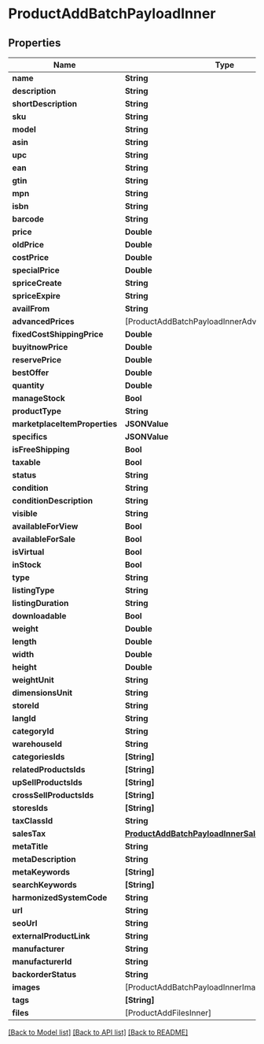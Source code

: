 # ProductAddBatchPayloadInner

## Properties
Name | Type | Description | Notes
------------ | ------------- | ------------- | -------------
**name** | **String** |  | [optional] 
**description** | **String** |  | [optional] 
**shortDescription** | **String** |  | [optional] 
**sku** | **String** |  | [optional] 
**model** | **String** |  | [optional] 
**asin** | **String** |  | [optional] 
**upc** | **String** |  | [optional] 
**ean** | **String** |  | [optional] 
**gtin** | **String** |  | [optional] 
**mpn** | **String** |  | [optional] 
**isbn** | **String** |  | [optional] 
**barcode** | **String** |  | [optional] 
**price** | **Double** |  | [optional] 
**oldPrice** | **Double** |  | [optional] 
**costPrice** | **Double** |  | [optional] 
**specialPrice** | **Double** |  | [optional] 
**spriceCreate** | **String** |  | [optional] 
**spriceExpire** | **String** |  | [optional] 
**availFrom** | **String** |  | [optional] 
**advancedPrices** | [ProductAddBatchPayloadInnerAdvancedPricesInner] |  | [optional] 
**fixedCostShippingPrice** | **Double** |  | [optional] 
**buyitnowPrice** | **Double** |  | [optional] 
**reservePrice** | **Double** |  | [optional] 
**bestOffer** | **Double** |  | [optional] 
**quantity** | **Double** |  | [optional] 
**manageStock** | **Bool** |  | [optional] 
**productType** | **String** |  | [optional] 
**marketplaceItemProperties** | **JSONValue** |  | [optional] 
**specifics** | **JSONValue** |  | [optional] 
**isFreeShipping** | **Bool** |  | [optional] 
**taxable** | **Bool** |  | [optional] 
**status** | **String** |  | [optional] 
**condition** | **String** |  | [optional] 
**conditionDescription** | **String** |  | [optional] 
**visible** | **String** |  | [optional] 
**availableForView** | **Bool** |  | [optional] 
**availableForSale** | **Bool** |  | [optional] 
**isVirtual** | **Bool** |  | [optional] 
**inStock** | **Bool** |  | [optional] 
**type** | **String** |  | [optional] 
**listingType** | **String** |  | [optional] 
**listingDuration** | **String** |  | [optional] 
**downloadable** | **Bool** |  | [optional] 
**weight** | **Double** |  | [optional] 
**length** | **Double** |  | [optional] 
**width** | **Double** |  | [optional] 
**height** | **Double** |  | [optional] 
**weightUnit** | **String** |  | [optional] 
**dimensionsUnit** | **String** |  | [optional] 
**storeId** | **String** |  | [optional] 
**langId** | **String** |  | [optional] 
**categoryId** | **String** |  | [optional] 
**warehouseId** | **String** |  | [optional] 
**categoriesIds** | **[String]** |  | [optional] 
**relatedProductsIds** | **[String]** |  | [optional] 
**upSellProductsIds** | **[String]** |  | [optional] 
**crossSellProductsIds** | **[String]** |  | [optional] 
**storesIds** | **[String]** |  | [optional] 
**taxClassId** | **String** |  | [optional] 
**salesTax** | [**ProductAddBatchPayloadInnerSalesTax**](ProductAddBatchPayloadInnerSalesTax.md) |  | [optional] 
**metaTitle** | **String** |  | [optional] 
**metaDescription** | **String** |  | [optional] 
**metaKeywords** | **[String]** |  | [optional] 
**searchKeywords** | **[String]** |  | [optional] 
**harmonizedSystemCode** | **String** |  | [optional] 
**url** | **String** |  | [optional] 
**seoUrl** | **String** |  | [optional] 
**externalProductLink** | **String** |  | [optional] 
**manufacturer** | **String** |  | [optional] 
**manufacturerId** | **String** |  | [optional] 
**backorderStatus** | **String** |  | [optional] 
**images** | [ProductAddBatchPayloadInnerImagesInner] |  | [optional] 
**tags** | **[String]** |  | [optional] 
**files** | [ProductAddFilesInner] |  | [optional] 

[[Back to Model list]](../README.md#documentation-for-models) [[Back to API list]](../README.md#documentation-for-api-endpoints) [[Back to README]](../README.md)


